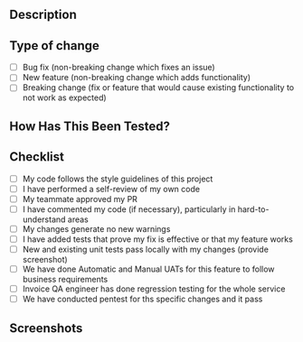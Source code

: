 <!-- Please include a summary/documentation/jira ticket of the change and which issue is fixed. Please also include relevant motivation and context. List any dependencies that are required for this change. -->

## Description

## Type of change

- [ ] Bug fix (non-breaking change which fixes an issue)
- [ ] New feature (non-breaking change which adds functionality)
- [ ] Breaking change (fix or feature that would cause existing functionality to not work as expected)

<!-- Please describe the tests that you ran to verify your changes. Provide instructions so we can reproduce. Please also list any relevant details for your test configuration -->

## How Has This Been Tested?

## Checklist

- [ ] My code follows the style guidelines of this project
- [ ] I have performed a self-review of my own code
- [ ] My teammate approved my PR
- [ ] I have commented my code (if necessary), particularly in hard-to-understand areas
- [ ] My changes generate no new warnings
- [ ] I have added tests that prove my fix is effective or that my feature works
- [ ] New and existing unit tests pass locally with my changes (provide screenshot)
- [ ] We have done Automatic and Manual UATs for this feature to follow business requirements
- [ ] Invoice QA engineer has done regression testing for the whole service
- [ ] We have conducted pentest for ths specific changes and it pass

## Screenshots

<!-- Please provide screenshot(s) or evidence(s) here. -->